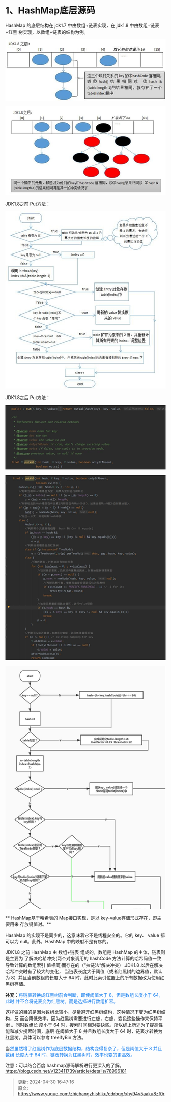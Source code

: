 # 1、HashMap底层源码

 HashMap 的底层结构在 jdk1.7 中由数组+链表实现，在 jdk1.8 中由数组+链表+红黑 树实现，以数组+链表的结构为例。

![1714466665195-b17f17b6-3b54-4d76-a0b6-511631a7135e.png](./img/ukuhEaPaBQ_AvO43/1714466665195-b17f17b6-3b54-4d76-a0b6-511631a7135e-938060.png)

![1714466699544-6af20769-1f35-4383-8271-ca37ac079682.png](./img/ukuhEaPaBQ_AvO43/1714466699544-6af20769-1f35-4383-8271-ca37ac079682-842370.png)



 JDK1.8之前 Put方法： 

![1714466719056-58807da2-040c-49b6-871e-629e3e2d7c93.png](./img/ukuhEaPaBQ_AvO43/1714466719056-58807da2-040c-49b6-871e-629e3e2d7c93-013952.png)



JDK1.8之后 Put方法：

![1714466727640-6ea2d342-c42d-4b5e-ab21-6b73c72da704.png](./img/ukuhEaPaBQ_AvO43/1714466727640-6ea2d342-c42d-4b5e-ab21-6b73c72da704-694695.png)

![1714466736014-faf58197-a124-46b0-b702-dd79da726663.png](./img/ukuhEaPaBQ_AvO43/1714466736014-faf58197-a124-46b0-b702-dd79da726663-800558.png)

![1714466741891-56c58482-1b9e-44f7-8530-2de73b4768c3.png](./img/ukuhEaPaBQ_AvO43/1714466741891-56c58482-1b9e-44f7-8530-2de73b4768c3-402353.png)



** HashMap基于哈希表的 Map接口实现，是以 key-value存储形式存在，即主要用来 存放键值对。**

HashMap 的实现不是同步的，这意味着它不是线程安全的。它的 key、 value 都可以为 null。此外，HashMap 中的映射不是有序的。



JDK1.8 之前 HashMap 由 数组+链表 组成的，数组是 HashMap 的主体，链表则是主要为 了解决哈希冲突(两个对象调用的 hashCode 方法计算的哈希码值一致导致计算的数组索引 值相同)而存在的（“拉链法”解决冲突）.JDK1.8 以后在解决哈希冲突时有了较大的变化， 当链表长度大于阈值（或者红黑树的边界值，默认为 8）并且当前数组的长度大于 64 时，此时此索引位置上的所有数据改为使用红黑树存储。



 **补充：**<font style="color:#117CEE;">将链表转换成红黑树前会判断，即使阈值大于 8，但是数组长度小于 64，此时 并不会将链表变为红黑树。而是选择进行数组扩容。</font>

<font style="color:#117CEE;"></font>

 这样做的目的是因为数组比较小，尽量避开红黑树结构，这种情况下变为红黑树结构，反 而会降低效率，因为红黑树需要进行左旋，右旋，变色这些操作来保持平衡 。同时数组长 度小于 64 时，搜索时间相对要快些。所以综上所述为了提高性能和减少搜索时间，底层 在阈值大于 8 并且数组长度大于 64 时，链表才转换为红黑树。具体可以参考 treeifyBin 方法。 



当<font style="color:#117CEE;">然虽然增了红黑树作为底层数据结构，结构变得复杂了，但是阈值大于 8 并且数组 长度大于 64 时，链表转换为红黑树时，效率也变的更高效。</font>



 注意：可以结合百度 hashmap源码解析进行更深入的了解。 https://blog.csdn.net/v123411739/article/details/78996181  



> 更新: 2024-04-30 16:47:16  
> 原文: <https://www.yuque.com/zhichangzhishiku/edrbqg/xhy94v5aaku8zf0r>
